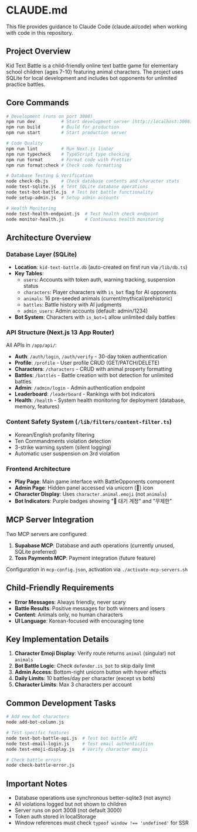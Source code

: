 # CLAUDE.md

This file provides guidance to Claude Code (claude.ai/code) when working with code in this repository.

## Project Overview

Kid Text Battle is a child-friendly online text battle game for elementary school children (ages 7-10) featuring animal characters. The project uses SQLite for local development and includes bot opponents for unlimited practice battles.

## Core Commands

```bash
# Development (runs on port 3008)
npm run dev          # Start development server (http://localhost:3008)
npm run build        # Build for production
npm run start        # Start production server

# Code Quality
npm run lint         # Run Next.js linter
npm run typecheck    # TypeScript type checking
npm run format       # Format code with Prettier
npm run format:check # Check code formatting

# Database Testing & Verification
node check-db.js     # Check database contents and character stats
node test-sqlite.js  # Test SQLite database operations
node test-bot-battle.js  # Test bot battle functionality
node setup-admin.js  # Setup admin accounts

# Health Monitoring
node test-health-endpoint.js  # Test health check endpoint
node monitor-health.js        # Continuous health monitoring
```

## Architecture Overview

### Database Layer (SQLite)
- **Location**: `kid-text-battle.db` (auto-created on first run via `/lib/db.ts`)
- **Key Tables**:
  - `users`: Accounts with token auth, warning tracking, suspension status
  - `characters`: Player characters with `is_bot` flag for AI opponents
  - `animals`: 16 pre-seeded animals (current/mythical/prehistoric)
  - `battles`: Battle history with AI judgments
  - `admin_users`: Admin accounts (default: admin/1234)
- **Bot System**: Characters with `is_bot=1` allow unlimited daily battles

### API Structure (Next.js 13 App Router)
All APIs in `/app/api/`:
- **Auth**: `/auth/login`, `/auth/verify` - 30-day token authentication
- **Profile**: `/profile` - User profile CRUD (GET/PATCH/DELETE)
- **Characters**: `/characters` - CRUD with animal property formatting
- **Battles**: `/battles` - Battle creation with bot detection for unlimited battles
- **Admin**: `/admin/login` - Admin authentication endpoint
- **Leaderboard**: `/leaderboard` - Rankings with bot indicators
- **Health**: `/health` - System health monitoring for deployment (database, memory, features)

### Content Safety System (`/lib/filters/content-filter.ts`)
- Korean/English profanity filtering
- Ten Commandments violation detection
- 3-strike warning system (silent logging)
- Automatic user suspension on 3rd violation

### Frontend Architecture
- **Play Page**: Main game interface with BattleOpponents component
- **Admin Page**: Hidden panel accessed via unicorn (🦄) icon
- **Character Display**: Uses `character.animal.emoji` (not `animals`)
- **Bot Indicators**: Purple badges showing "🤖 대기 계정" and "무제한"

## MCP Server Integration

Two MCP servers are configured:
1. **Supabase MCP**: Database and auth operations (currently unused, SQLite preferred)
2. **Toss Payments MCP**: Payment integration (future feature)

Configuration in `mcp-config.json`, activation via `./activate-mcp-servers.sh`

## Child-Friendly Requirements

- **Error Messages**: Always friendly, never scary
- **Battle Results**: Positive messages for both winners and losers  
- **Content**: Animals only, no human characters
- **UI Language**: Korean-focused with encouraging tone

## Key Implementation Details

1. **Character Emoji Display**: Verify route returns `animal` (singular) not `animals`
2. **Bot Battle Logic**: Check `defender.is_bot` to skip daily limit
3. **Admin Access**: Bottom-right unicorn button with hover effects
4. **Daily Limits**: 10 battles/day per character (except vs bots)
5. **Character Limits**: Max 3 characters per account

## Common Development Tasks

```bash
# Add new bot characters
node add-bot-column.js

# Test specific features
node test-bot-battle-api.js  # Test bot battle API
node test-email-login.js     # Test email authentication
node test-emoji-display.js   # Verify character emojis

# Check battle errors
node check-battle-error.js
```

## Important Notes

- Database operations use synchronous better-sqlite3 (not async)
- All violations logged but not shown to children
- Server runs on port 3008 (not default 3000)
- Token auth stored in localStorage
- Window references must check `typeof window !== 'undefined'` for SSR